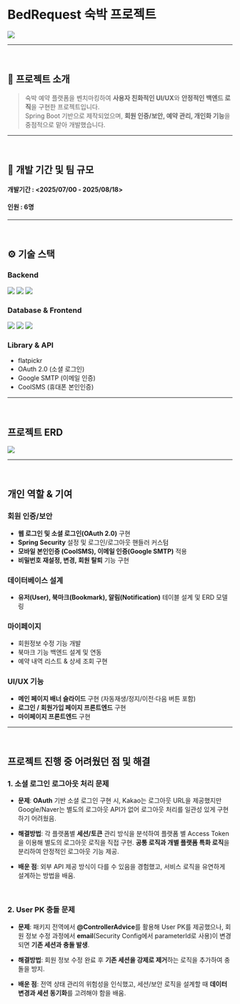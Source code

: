 # BedRequest 숙박 프로젝트  

<img src="https://capsule-render.vercel.app/api?type=waving&color=gradient&height=180&section=header&text=BedRequest&fontSize=50&fontAlignY=35" />

---
<br>

## 📘 프로젝트 소개
> 숙박 예약 플랫폼을 벤치마킹하여 **사용자 친화적인 UI/UX**와 **안정적인 백엔드 로직**을 구현한 프로젝트입니다.  
Spring Boot 기반으로 제작되었으며, **회원 인증/보안, 예약 관리, 개인화 기능**을 중점적으로 맡아 개발했습니다.  

---
<br>

## 📅 개발 기간 및 팀 규모
#### 개발기간 : <2025/07/00 - 2025/08/18>
#### 인원 : 6명

---
<br>

## ⚙️ 기술 스택  

### Backend  
<img src="https://img.shields.io/badge/Spring%20Boot-3.5.13-6DB33F?style=for-the-badge&logo=springboot&logoColor=white"> 
<img src="https://img.shields.io/badge/Java-17-007396?style=for-the-badge&logo=java&logoColor=white"> 
<img src="https://img.shields.io/badge/Gradle-02303A?style=for-the-badge&logo=gradle&logoColor=white">  

### Database & Frontend  
<img src="https://img.shields.io/badge/MySQL-4479A1?style=for-the-badge&logo=mysql&logoColor=white"> 
<img src="https://img.shields.io/badge/CSS-1572B6?style=for-the-badge&logo=css3&logoColor=white"> 
<img src="https://img.shields.io/badge/JavaScript-F7DF1E?style=for-the-badge&logo=javascript&logoColor=black">  

### Library & API  
- flatpickr  
- OAuth 2.0 (소셜 로그인)  
- Google SMTP (이메일 인증)  
- CoolSMS (휴대폰 본인인증)  

---
<br>

## 프로젝트 ERD  
<a href="https://www.erdcloud.com/d/eKKqYtQ4ji3fNK6b9"><img src="https://github.com/user-attachments/assets/8ffc8df7-039f-410b-9e5e-9d8f8df3cfe9"></a>  

---
<br>

## 개인 역할 & 기여  

### 회원 인증/보안
- **웹 로그인 및 소셜 로그인(OAuth 2.0)** 구현  
- **Spring Security** 설정 및 로그인/로그아웃 핸들러 커스텀  
- **모바일 본인인증 (CoolSMS), 이메일 인증(Google SMTP)** 적용  
- **비밀번호 재설정, 변경, 회원 탈퇴** 기능 구현  

### 데이터베이스 설계
- **유저(User), 북마크(Bookmark), 알림(Notification)** 테이블 설계 및 ERD 모델링  

### 마이페이지
- 회원정보 수정 기능 개발  
- 북마크 기능 백엔드 설계 및 연동  
- 예약 내역 리스트 & 상세 조회 구현

### UI/UX 기능
- **메인 페이지 배너 슬라이드** 구현 (자동재생/정지/이전·다음 버튼 포함)
- **로그인 / 회원가입 페이지 프론트엔드** 구현
- **마이페이지 프론트엔드** 구현

---
<br>

## 프로젝트 진행 중 어려웠던 점 및 해결
### 1. 소셜 로그인 로그아웃 처리 문제

* **문제**: **OAuth** 기반 소셜 로그인 구현 시, Kakao는 로그아웃 URL을 제공했지만 Google/Naver는 별도의 로그아웃 API가 없어 로그아웃 처리를 일관성 있게 구현하기 어려웠음.

* **해결방법**: 각 플랫폼별 **세션/토큰** 관리 방식을 분석하여 플랫폼 별 Access Token을 이용해 별도의 로그아웃 로직을 직접 구현. **공통 로직과 개별 플랫폼 특화 로직**을 분리하여 안정적인 로그아웃 기능 제공.

* **배운 점**: 외부 API 제공 방식이 다를 수 있음을 경험했고, 서비스 로직을 유연하게 설계하는 방법을 배움.

<br>

### 2. User PK 충돌 문제

* **문제**: 패키지 전역에서 **@ControllerAdvice**를 활용해 User PK를 제공했으나, 회원 정보 수정 과정에서 **email**(Security Config에서 parameterId로 사용)이 변경되면 **기존 세션과 충돌 발생**.

* **해결방법**: 회원 정보 수정 완료 후 **기존 세션을 강제로 제거**하는 로직을 추가하여 충돌을 방지.

* **배운 점**: 전역 상태 관리의 위험성을 인식했고, 세션/보안 로직을 설계할 때 **데이터 변경과 세션 동기화**를 고려해야 함을 배움.
 

